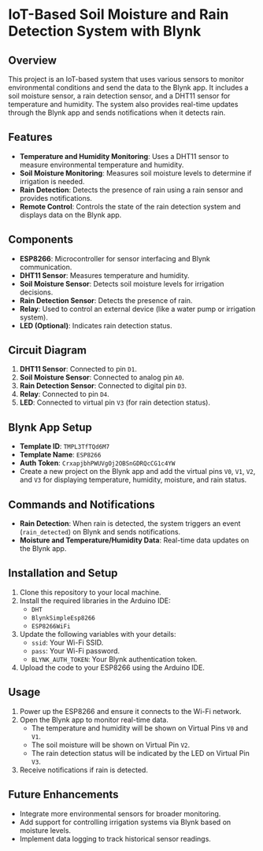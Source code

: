 # IoT-Based Soil Moisture and Rain Detection System with Blynk

## Overview
This project is an IoT-based system that uses various sensors to monitor environmental conditions and send the data to the Blynk app. It includes a soil moisture sensor, a rain detection sensor, and a DHT11 sensor for temperature and humidity. The system also provides real-time updates through the Blynk app and sends notifications when it detects rain.

## Features
- **Temperature and Humidity Monitoring**: Uses a DHT11 sensor to measure environmental temperature and humidity.
- **Soil Moisture Monitoring**: Measures soil moisture levels to determine if irrigation is needed.
- **Rain Detection**: Detects the presence of rain using a rain sensor and provides notifications.
- **Remote Control**: Controls the state of the rain detection system and displays data on the Blynk app.

## Components
- **ESP8266**: Microcontroller for sensor interfacing and Blynk communication.
- **DHT11 Sensor**: Measures temperature and humidity.
- **Soil Moisture Sensor**: Detects soil moisture levels for irrigation decisions.
- **Rain Detection Sensor**: Detects the presence of rain.
- **Relay**: Used to control an external device (like a water pump or irrigation system).
- **LED (Optional)**: Indicates rain detection status.

## Circuit Diagram
1. **DHT11 Sensor**: Connected to pin `D1`.
2. **Soil Moisture Sensor**: Connected to analog pin `A0`.
3. **Rain Detection Sensor**: Connected to digital pin `D3`.
4. **Relay**: Connected to pin `D4`.
5. **LED**: Connected to virtual pin `V3` (for rain detection status).

## Blynk App Setup
- **Template ID**: `TMPL3TfTQd6M7`
- **Template Name**: `ESP8266`
- **Auth Token**: `CrxapjbhPWUVgOj2OBSnGDRQcCG1c4YW`
- Create a new project on the Blynk app and add the virtual pins `V0`, `V1`, `V2`, and `V3` for displaying temperature, humidity, moisture, and rain status.

## Commands and Notifications
- **Rain Detection**: When rain is detected, the system triggers an event (`rain_detected`) on Blynk and sends notifications.
- **Moisture and Temperature/Humidity Data**: Real-time data updates on the Blynk app.

## Installation and Setup
1. Clone this repository to your local machine.
2. Install the required libraries in the Arduino IDE:
   - `DHT`
   - `BlynkSimpleEsp8266`
   - `ESP8266WiFi`
3. Update the following variables with your details:
   - `ssid`: Your Wi-Fi SSID.
   - `pass`: Your Wi-Fi password.
   - `BLYNK_AUTH_TOKEN`: Your Blynk authentication token.
4. Upload the code to your ESP8266 using the Arduino IDE.

## Usage
1. Power up the ESP8266 and ensure it connects to the Wi-Fi network.
2. Open the Blynk app to monitor real-time data.
   - The temperature and humidity will be shown on Virtual Pins `V0` and `V1`.
   - The soil moisture will be shown on Virtual Pin `V2`.
   - The rain detection status will be indicated by the LED on Virtual Pin `V3`.
3. Receive notifications if rain is detected.

## Future Enhancements
- Integrate more environmental sensors for broader monitoring.
- Add support for controlling irrigation systems via Blynk based on moisture levels.
- Implement data logging to track historical sensor readings.
